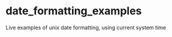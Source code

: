 date_formatting_examples
========================

Live examples of unix date formatting, using current system time

